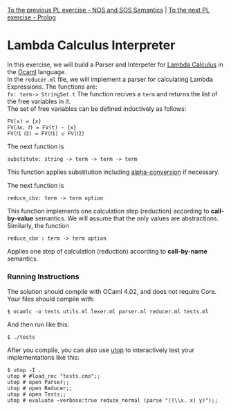 [To the previous PL exercise - NOS and SOS Semantics](https://github.com/ido106/NOS-SOS-Semantics) | [To the next PL exercise - Prolog](https://github.com/ido106/Prolog)
# Lambda Calculus Interpreter
In this exercise, we will build a Parser and Interpeter for [Lambda Calculus](https://en.wikipedia.org/wiki/Lambda_calculus) in the [Ocaml](https://ocaml.org/) language.  
In the `reducer.ml` file, we will implement a parser for calculating Lambda Expressions. The functions are:  
`fv: term-> StringSet.t`
The function recives a `term` and returns the list of the free variables in it.  
The set of free variables can be defined inductively as follows:  

    FV(x) = {x}
    FV(𝜆𝑥. 𝑡) = FV(t) – {x}
    FV(𝑡1 𝑡2) = FV(𝑡1) ∪ FV(𝑡2)
  The next function is  
  

    substitute: string -> term -> term -> term
This function applies substitution including [alpha-conversion](https://sookocheff.com/post/fp/alpha-conversion/) if necessary.  

The next function is  

    reduce_cbv: term -> term option
This function implements one calculation step (reduction) according to **call-by-value** semantics. We will assume that the only values are abstractions.  
Similarly, the function  

    reduce_cbn : term -> term option

Applies one step of calculation (reduction) according to **call-by-name** semantics.  

### Running Instructions
The solution should compile with OCaml 4.02, and does not require Core.  
Your files should compile with:  

    $ ocamlc -o tests utils.ml lexer.ml parser.ml reducer.ml tests.ml

And then run like this:  

    $ ./tests

After you compile, you can also use [utop](https://opam.ocaml.org/blog/about-utop/) to interactively test your implementations like this:  

    $ utop -I .
    utop # #load_rec "tests.cmo";;
    utop # open Parser;;
    utop # open Reducer;;
    utop # open Tests;;
    utop # evaluate ~verbose:true reduce_normal (parse "((\\x. x) y)");;
